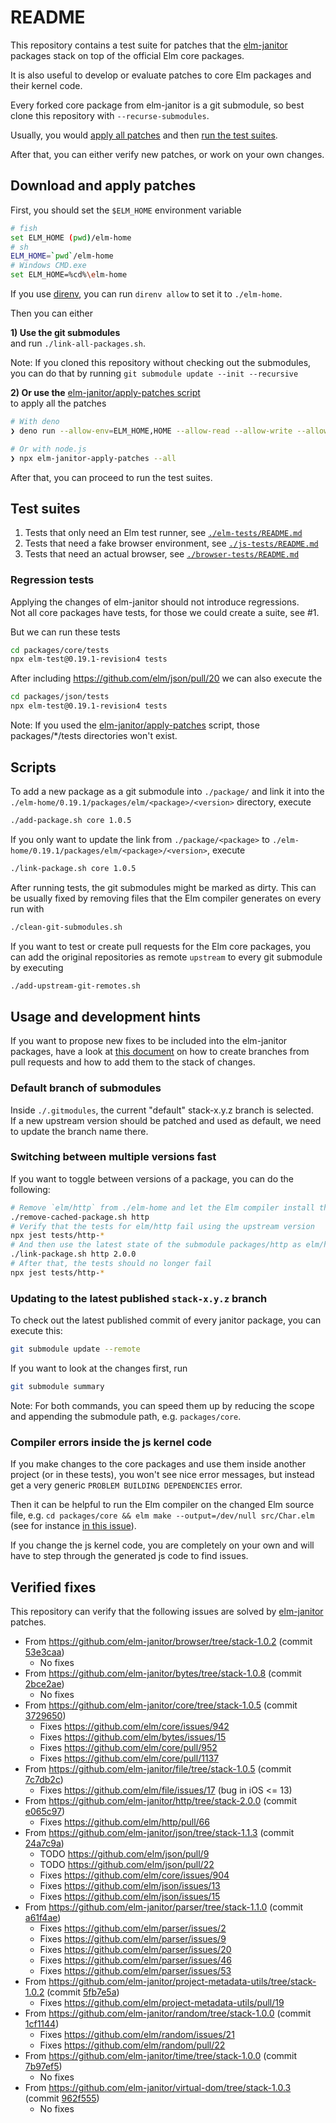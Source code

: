 # README

This repository contains a test suite for patches that the [elm-janitor](https://github.com/elm-janitor) packages stack on top of the official Elm core packages.

It is also useful to develop or evaluate patches to core Elm packages and their kernel code.

Every forked core package from elm-janitor is a git submodule, so best clone
this repository with `--recurse-submodules`.

Usually, you would [apply all patches](#download-and-apply-patches) and then
[run the test suites](#test-suites).

After that, you can either verify new patches, or work on your own changes.

## Download and apply patches

First, you should set the `$ELM_HOME` environment variable

```sh
# fish
set ELM_HOME (pwd)/elm-home
# sh
ELM_HOME=`pwd`/elm-home
# Windows CMD.exe
set ELM_HOME=%cd%\elm-home
```

If you use [direnv](https://direnv.net/), you can run `direnv allow` to set it to `./elm-home`.

Then you can either

**1) Use the git submodules**\
and run `./link-all-packages.sh`.

Note: If you cloned this repository without checking out the submodules, you
can do that by running `git submodule update --init --recursive`

**2) Or use the**
[elm-janitor/apply-patches script][apply-patches]\
to apply all the patches

```sh
# With deno
❯ deno run --allow-env=ELM_HOME,HOME --allow-read --allow-write --allow-net=github.com,codeload.github.com,api.github.com  https://raw.githubusercontent.com/elm-janitor/apply-patches/main/deno/cli.ts --all

# Or with node.js
❯ npx elm-janitor-apply-patches --all
```

After that, you can proceed to run the test suites.

## Test suites

1. Tests that only need an Elm test runner, see
   [`./elm-tests/README.md`](./elm-tests/README.md)
2. Tests that need a fake browser environment, see
   [`./js-tests/README.md`](./js-tests/README.md)
3. Tests that need an actual browser, see
   [`./browser-tests/README.md`](./browser-tests/README.md)

### Regression tests
Applying the changes of elm-janitor should not introduce regressions.\
Not all core packages have tests, for those we could create a suite, see #1.

But we can run these tests

```sh
cd packages/core/tests
npx elm-test@0.19.1-revision4 tests
```

After including https://github.com/elm/json/pull/20 we can also execute the 

```sh
cd packages/json/tests
npx elm-test@0.19.1-revision4 tests
```

Note: If you used the [elm-janitor/apply-patches][apply-patches] script, those packages/*/tests directories won't exist.

## Scripts

To add a new package as a git submodule into `./package/` and link it into the
`./elm-home/0.19.1/packages/elm/<package>/<version>` directory, execute

```sh
./add-package.sh core 1.0.5
```

If you only want to update the link from `./package/<package>` to
`./elm-home/0.19.1/packages/elm/<package>/<version>`, execute

```sh
./link-package.sh core 1.0.5
```

After running tests, the git submodules might be marked as dirty. This can be
usually fixed by removing files that the Elm compiler generates on every run
with

```sh
./clean-git-submodules.sh
```

If you want to test or create pull requests for the Elm core packages, you can
add the original repositories as remote `upstream` to every git submodule by
executing

```sh
./add-upstream-git-remotes.sh
```

## Usage and development hints

If you want to propose new fixes to be included into the elm-janitor packages, have a look at [this document](https://github.com/elm-janitor/manifesto/blob/master/git-help.md) on how to create branches from pull requests and how to add them to the stack of changes.

### Default branch of submodules

Inside `./.gitmodules`, the current "default" stack-x.y.z branch is selected.  
If a new upstream version should be patched and used as default, we need to update the branch name there.

### Switching between multiple versions fast

If you want to toggle between versions of a package, you can do the following:

```sh
# Remove `elm/http` from ./elm-home and let the Elm compiler install the upstream version during the next build
./remove-cached-package.sh http
# Verify that the tests for elm/http fail using the upstream version
npx jest tests/http-*
# And then use the latest state of the submodule packages/http as elm/http v2.0.0
./link-package.sh http 2.0.0
# After that, the tests should no longer fail
npx jest tests/http-*
```

### Updating to the latest published `stack-x.y.z` branch

To check out the latest published commit of every janitor package, you can execute this:

```sh
git submodule update --remote
```

If you want to look at the changes first, run

```sh
git submodule summary
```

Note: For both commands, you can speed them up by reducing the scope and appending the submodule path, e.g. `packages/core`.


### Compiler errors inside the js kernel code

If you make changes to the core packages and use them inside another project
(or in these tests), you won't see nice error messages, but instead get a very
generic `PROBLEM BUILDING DEPENDENCIES` error.

Then it can be helpful to run the Elm compiler on the changed Elm source file,
e.g. `cd packages/core && elm make --output=/dev/null src/Char.elm` (see for
instance
[in this issue](https://github.com/elm-janitor/apply-patches/issues/1#issuecomment-1557515507)).

If you change the js kernel code, you are completely on your own and will have
to step through the generated js code to find issues.

## Verified fixes

This repository can verify that the following issues are solved by
[elm-janitor](https://github.com/elm-janitor) patches.

- From https://github.com/elm-janitor/browser/tree/stack-1.0.2 (commit
  [53e3caa](https://github.com/elm-janitor/browser/commit/53e3caa265fd9da3ec9880d47bb95eed6fe24ee6))
  - No fixes
- From https://github.com/elm-janitor/bytes/tree/stack-1.0.8 (commit
  [2bce2ae](https://github.com/elm-janitor/bytes/commit/2bce2aeda4ef18c3dcccd84084647d22a7af36a6))
  - No fixes
- From https://github.com/elm-janitor/core/tree/stack-1.0.5 (commit
  [3729650](https://github.com/elm-janitor/core/commit/37296504de97d401f2ef2882cc109547a044206a))
  - Fixes https://github.com/elm/core/issues/942
  - Fixes https://github.com/elm/bytes/issues/15
  - Fixes https://github.com/elm/core/pull/952
  - Fixes https://github.com/elm/core/pull/1137
- From https://github.com/elm-janitor/file/tree/stack-1.0.5 (commit
  [7c7db2c](https://github.com/elm-janitor/file/commit/7c7db2c7d60edc79791852e72f01ca227f58f9ea))
  - Fixes https://github.com/elm/file/issues/17 (bug in iOS <= 13)
- From https://github.com/elm-janitor/http/tree/stack-2.0.0 (commit
  [e065c97](https://github.com/elm-janitor/http/commit/e065c97fbbe402ac7acc249edb4061f68bd220c0))
  - Fixes https://github.com/elm/http/pull/66
- From https://github.com/elm-janitor/json/tree/stack-1.1.3 (commit
  [24a7c9a](https://github.com/elm-janitor/json/commit/24a7c9a234350366a5672e46dd135a09e0336e28))
  - TODO https://github.com/elm/json/pull/9
  - TODO https://github.com/elm/json/pull/22
  - Fixes https://github.com/elm/core/issues/904
  - Fixes https://github.com/elm/json/issues/13
  - Fixes https://github.com/elm/json/issues/15
- From https://github.com/elm-janitor/parser/tree/stack-1.1.0 (commit
  [a61f4ae](https://github.com/elm-janitor/parser/commit/a61f4ae6d789f7dd6de51a1bd67c459bce9a7a0c))
  - Fixes https://github.com/elm/parser/issues/2
  - Fixes https://github.com/elm/parser/issues/9
  - Fixes https://github.com/elm/parser/issues/20
  - Fixes https://github.com/elm/parser/issues/46
  - Fixes https://github.com/elm/parser/issues/53
- From https://github.com/elm-janitor/project-metadata-utils/tree/stack-1.0.2
  (commit
  [5fb7e5a](https://github.com/elm-janitor/project-metadata-utils/commit/5fb7e5a54ece08edb3a31f26ed91c9dd43ad5664))
  - Fixes https://github.com/elm/project-metadata-utils/pull/19
- From https://github.com/elm-janitor/random/tree/stack-1.0.0 (commit
  [1cf1144](https://github.com/elm-janitor/random/commit/1cf11440beccc83184879eea9b233758355a6ef2))
  - Fixes https://github.com/elm/random/issues/21
  - Fixes https://github.com/elm/random/pull/22
- From https://github.com/elm-janitor/time/tree/stack-1.0.0 (commit
  [7b97ef5](https://github.com/elm-janitor/time/commit/7b97ef513b289d7b88704fcfc5a0807f7eb4f5ce))
  - No fixes
- From https://github.com/elm-janitor/virtual-dom/tree/stack-1.0.3 (commit
  [962f555](https://github.com/elm-janitor/virtual-dom/commit/962f55501704292d8b2b66695fc1f587b5185ef7))
  - No fixes

[apply-patches]: https://github.com/elm-janitor/apply-patches
